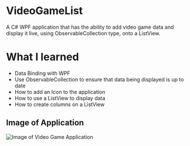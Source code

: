 # VideoGameList
A C# WPF application that has the ability to add video game data and display it live, using ObservableCollection type, onto a ListView.

# What I learned
* Data Binding with WPF
* Use ObservableCollection to ensure that data being displayed is up to date
* How to add an Icon to the application
* How to use a ListView to display data
* How to create columns on a ListView

## Image of Application
![Image of Video Game Application](https://github.com/negrt/cv/blob/master/images/VideoGameApplication.PNG?raw=true)
